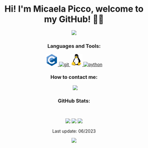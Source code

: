<h1 align="center"> Hi! I'm Micaela Picco, welcome to my GitHub! 🌱🐄</h1>
<div align="center">  

![](https://github.com/micaelapicco/micaelapicco/assets/124269707/a1c855f9-b547-4135-9e13-0ce3bc40817f)  
  
</p>

<h3 align="center">Languages and Tools:</h3>
<p align="center"> <a href="https://www.cprogramming.com/" target="_blank" rel="noreferrer"> <img src="https://raw.githubusercontent.com/devicons/devicon/master/icons/c/c-original.svg" alt="c" width="40" height="40"/> </a> <a href="https://git-scm.com/" target="_blank" rel="noreferrer"> <img src="https://www.vectorlogo.zone/logos/git-scm/git-scm-icon.svg" alt="git" width="40" height="40"/> </a> <a href="https://www.linux.org/" target="_blank" rel="noreferrer"> <img src="https://raw.githubusercontent.com/devicons/devicon/master/icons/linux/linux-original.svg" alt="linux" width="40" height="40"/> </a>
<a href="//https://www.python.org//" target="_blank" rel="noreferrer"> <img src="https://s3.dualstack.us-east-2.amazonaws.com/pythondotorg-assets/media/files/python-logo-only.svg" alt="python" width="35" height="40"/> </a></p>

<h3 align="center"> How to contact me: </h3>

<div align="center">
  
&ensp;[<img src="https://img.shields.io/badge/Gmail-D14836?style=for-the-badge&logo=gmail&logoColor=white" />](mailto:micaelaabril421@gmail.com)
  
</div>
 
<h3 align="center"> GitHub Stats: </h3>
<br />
<p align="center">
<img src="https://github-readme-stats.vercel.app/api?username=micaelapicco&&show_icons=true&count_private=true&theme=bear&hide_border=true&hide=issues,contribs&bg_color=00000000" />
<img src="https://github-readme-stats.vercel.app/api/top-langs/?username=micaelapicco&theme=bear&hide_border=true&bg_color=00000000&include_all_commits=false&count_private=false&layout=compact" />
<img src="https://github-readme-streak-stats.herokuapp.com/?user=micaelapicco&theme=bear&hide_border=true&background=00000000" />
<div align="center">Last update: 06/2023 
<div>
</p>
  
 ![](https://komarev.com/ghpvc/?username=micaelapicco&color=77417d&style=plastic)

